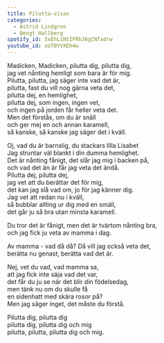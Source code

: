 ```yaml
---
title: Pilutta-visan
categories:
  - Astrid Lindgren
  - Bengt Hallberg
spotify_id: 5xEhLiNtIFRhJ6gCNfadrw
youtube_id: xU70YVXEh4w
---
```

Madicken, Madicken, pilutta dig, pilutta dig,\
jag vet nånting hemligt som bara är för mig.\
Pilutta, pilutta, jag säger inte vad det är,\
pilutta, fast du vill nog gärna veta det,\
pilutta dej, en hemlighet,\
pilutta dej, som ingen, ingen vet,\
och ingen på jorden får heller veta det.\
Men det förstås, om du är snäll\
och ger mej en och annan karamell,\
så kanske, så kanske jag säger det i kväll. 

Oj, vad du är barnslig, du stackars lilla Lisabet\
Jag struntar väl blankt i din dumma hemlighet.\
Det är nånting fånigt, det slår jag mig i backen på,\
och vad det än är får jag veta det ändå.\
Pilutta dej, pilutta dej,\
jag vet att du berättar det för mig,\
det kan jag slå vad om, jo för jag känner dig.\
Jag vet att redan nu i kväll,\
så bubblar allting ur dig med en smäll,\
det går ju så bra utan minsta karamell. 

Du tror det är fånigt, men det är tvärtom nånting bra,\
och jag fick ju veta av mamma i dag. 

Av mamma - vad då då? Då vill jag också veta det,\
berätta nu genast, berätta vad det är. 

Nej, vet du vad, vad mamma sa,\
att jag fick inte säja vad det var,\
det får du ju se när det blir din födelsedag,\
men tänk nu om du skulle få\
en sidenhatt med skära rosor på?\
Men jag säger inget, det måste du förstå. 

Pilutta dig, pilutta dig\
pilutta dig, pilutta dig och mig\
pilutta, pilutta, pilutta dig och mig.
